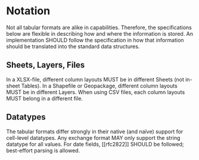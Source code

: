 # Notation

Not all tabular formats are alike in capabilities.
Therefore, the specifications below are flexible in describing how and where the information is stored.
An implementation SHOULD follow the specification in how that information should be translated into the standard data structures.

## Sheets, Layers, Files

In a XLSX-file, different column layouts MUST be in different Sheets (not in-sheet Tables).
In a Shapefile or Geopackage, different column layouts MUST be in different Layers.
When using CSV files, each column layouts MUST belong in a different file.

## Datatypes

The tabular formats differ strongly in their native (and naïve) support for cell-level datatypes.
Any exchange format MAY only support the string datatype for all values.
For date fields, [[rfc2822]] SHOULD be followed; best-effort parsing is allowed.
